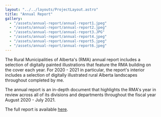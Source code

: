 ```yaml
---
layout: "../../layouts/ProjectLayout.astro"
title: "Annual Report"
gallery:
  - "/assets/annual-report/annual-report1.jpeg"
  - "/assets/annual-report/annual-report2.jpeg"
  - "/assets/annual-report/annual-report3.JPG"
  - "/assets/annual-report/annual-report4.jpeg"
  - "/assets/annual-report/annual-report5.jpeg"
  - "/assets/annual-report/annual-report6.jpeg"
---
```


The Rural Municipalities of Alberta's (RMA) annual report includes a selection of digitally painted illustrations that feature the RMA building on the cover each year. For 2020 - 2021 in particular, the report's interior includes a selection of digitally illustrated rural Alberta landscapes throughout completed by me.

The annual report is an in-depth document that highlights the RMA's year in review across all of its divisions and departments throughout the fiscal year August 2020 - July 2021.

The full report is available <a href="https://rmalberta.com/wp-content/uploads/2021/11/2021-Annual-Report-web.pdf" target="_blank">here</a>.
